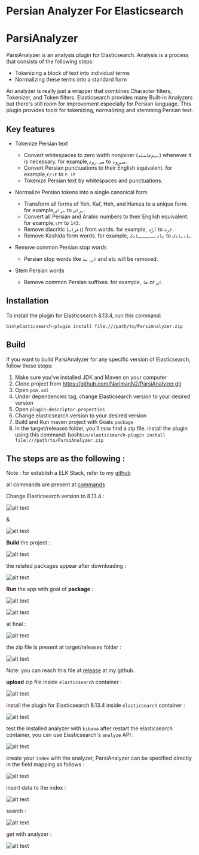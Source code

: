 # Persian Analyzer For Elasticsearch

# ParsiAnalyzer
ParsiAnalyzer is an analysis plugin for Elasticsearch. Analysis is a process that consists of the following steps:

- Tokenizing a block of text into individual terms
- Normalizing these terms into a standard form

An analyzer is really just a wrapper that combines Character filters, Tokenizer, and Token filters. Elasticsearch provides many Built-in Analyzers but there's still room for improvement especially for Persian language. This plugin provides tools for tokenizing, normalizing and stemming Persian text.

## Key features
- Tokenize Persian text
  - Convert whitespaces to zero width nonjoiner (`نیم‌فاصله`) whenever it is necessary. for example,`می رود` to `می‌رود`.
  - Convert Persian punctuations to their English equivalent. for example,`۳/۱۴` to `۳.۱۴`
  - Tokenize Persian text by whitespaces and punctuations.
  
- Normalize Persian tokens into a single canonical form
  - Transform all forms of Yeh, Kaf, Heh, and Hamza to a unique form. for example,`براي` to `برای`.
  - Convert all Persian and Arabic numbers to their English equivalent. for example,`۱۴۳` to `143`.
  - Remove diacritic (`اِعراب`) from words. for example, `اَرّه` to `اره`.
  - Remove Kashida form words. for example, `بادبــــــادک` to `بادبادک`.
  
- Remove common Persian stop words
  - Persian stop words like `از`, `به` and etc will be removed.
  
- Stem Persian words
  - Remove common Persian suffixes. for example, `ها` or `ان`.
  
## Installation
To install the plugin for Elasticsearch 8.13.4, run this command:

```bin\elasticsearch-plugin install file:///path/to/ParsiAnalyzer.zip```

## Build
If you want to build ParsiAnalyzer for any specific version of Elasticsearch, follow these steps:
1. Make sure you've installed JDK and Maven on your computer
2. Clone project from https://github.com/NarimanN2/ParsiAnalyzer.git
3. Open ```pom.xml```
4. Under dependencies tag, change Elasticsearch version to your desired version
5. Open ```plugin-descriptor.properties```
6. Change elasticsearch.version to your desired version
7. Build and Run maven project with Goals ```package```
8. In the target/releases folder, you’ll now find a zip file. install the plugin using this command:
bash```bin/elasticsearch-plugin install file:///path/to/ParsiAnalyzer.zip```

## The steps are as the following :

Note : for establish a ELK Stack, refer to my [github](https://github.com/kayvansol/elasticsearch/)

all commands are present  at [commands](https://github.com/kayvansol/ParsiAnalyzer/blob/main/commands.txt)

Change Elasticsearch version to 8.13.4 :

![alt text](https://raw.githubusercontent.com/kayvansol/ParsiAnalyzer/main/img/pom.png?raw=true)

&

![alt text](https://raw.githubusercontent.com/kayvansol/ParsiAnalyzer/main/img/descriptor.png?raw=true)

**Build** the project :

![alt text](https://raw.githubusercontent.com/kayvansol/ParsiAnalyzer/main/img/build.png?raw=true)

the related packages appear after downloading :

![alt text](https://raw.githubusercontent.com/kayvansol/ParsiAnalyzer/main/img/NewDependency.png?raw=true)

**Run** the app with goal of **package** :

![alt text](https://raw.githubusercontent.com/kayvansol/ParsiAnalyzer/main/img/build1.png?raw=true)

![alt text](https://raw.githubusercontent.com/kayvansol/ParsiAnalyzer/main/img/build2.png?raw=true)

at final :

![alt text](https://raw.githubusercontent.com/kayvansol/ParsiAnalyzer/main/img/build3.png?raw=true)

the zip file is present at target/releases folder :

![alt text](https://raw.githubusercontent.com/kayvansol/ParsiAnalyzer/main/img/release.png?raw=true)

Note: you can reach this file at [release](https://github.com/kayvansol/ParsiAnalyzer/releases/download/v1.0.0/ParsiAnalyzer-1.0-SNAPSHOT.zip) at my github.

**upload** zip file inside `elasticsearch` container :

![alt text](https://raw.githubusercontent.com/kayvansol/ParsiAnalyzer/main/img/uploadzip.png?raw=true)

install the plugin for Elasticsearch 8.13.4 inside `elasticsearch` container :

![alt text](https://raw.githubusercontent.com/kayvansol/ParsiAnalyzer/main/img/install.png?raw=true)

test the installed analyzer with `kibana` after restart the elasticsearch container, you can use Elasticsearch's `analyze` API :

![alt text](https://raw.githubusercontent.com/kayvansol/ParsiAnalyzer/main/img/post.png?raw=true)

create your `index` with the analyzer, ParsiAnalyzer can be specified directly in the field mapping as follows :

![alt text](https://raw.githubusercontent.com/kayvansol/ParsiAnalyzer/main/img/createindex.png?raw=true)

insert data to the index :

![alt text](https://raw.githubusercontent.com/kayvansol/ParsiAnalyzer/main/img/insertdata.png?raw=true)

search :

![alt text](https://raw.githubusercontent.com/kayvansol/ParsiAnalyzer/main/img/search.png?raw=true)

get with analyzer :

![alt text](https://raw.githubusercontent.com/kayvansol/ParsiAnalyzer/main/img/getwithanalyzer.png?raw=true)
